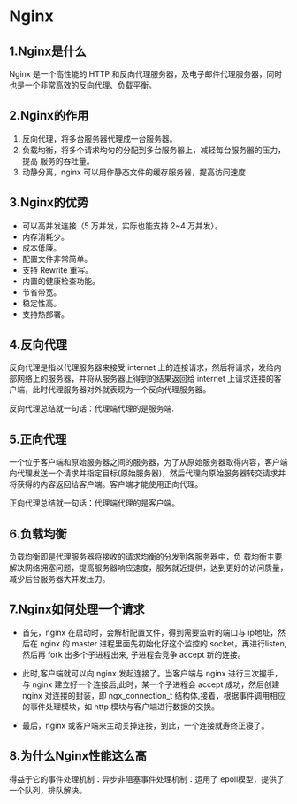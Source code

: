 # Nginx
## 1.Nginx是什么
Nginx 是一个高性能的 HTTP 和反向代理服务器，及电子邮件代理服务器，同时也是一个非常高效的反向代理、负载平衡。 

## 2.Nginx的作用
1. 反向代理，将多台服务器代理成一台服务器。
2. 负载均衡，将多个请求均匀的分配到多台服务器上，减轻每台服务器的压力，提高    服务的吞吐量。 
3. 动静分离，nginx 可以用作静态文件的缓存服务器，提高访问速度

## 3.Nginx的优势
- 可以高并发连接（5 万并发，实际也能支持 2~4 万并发）。 
- 内存消耗少。 
- 成本低廉。 
- 配置文件非常简单。 
- 支持 Rewrite 重写。 
- 内置的健康检查功能。 
- 节省带宽。 
- 稳定性高。 
- 支持热部署。 

## 4.反向代理
反向代理是指以代理服务器来接受 internet 上的连接请求，然后将请求，发给内部网络上的服务器，并将从服务器上得到的结果返回给 internet 上请求连接的客户端，此时代理服务器对外就表现为一个反向代理服务器。

反向代理总结就一句话：代理端代理的是服务端.

## 5.正向代理
一个位于客户端和原始服务器之间的服务器，为了从原始服务器取得内容，客户端向代理发送一个请求并指定目标(原始服务器)，然后代理向原始服务器转交请求并将获得的内容返回给客户端。客户端才能使用正向代理。 

正向代理总结就一句话：代理端代理的是客户端。 

## 6.负载均衡
负载均衡即是代理服务器将接收的请求均衡的分发到各服务器中，负 
载均衡主要解决网络拥塞问题，提高服务器响应速度，服务就近提供，达到更好的访问质量，减少后台服务器大并发压力。

## 7.Nginx如何处理一个请求
- 首先，nginx 在启动时，会解析配置文件，得到需要监听的端口与 ip地址，然后在 nginx 的 master 进程里面先初始化好这个监控的 socket，再进行listen,然后再 fork 出多个子进程出来, 子进程会竞争 accept 新的连接。

- 此时,客户端就可以向 nginx 发起连接了。当客户端与 nginx 进行三次握手，与 nginx 
建立好一个连接后,此时，某一个子进程会 accept 成功，然后创建 nginx 对连接的封装，即 ngx_connection_t 结构体,接着，根据事件调用相应的事件处理模块，如 http 模块与客户端进行数据的交换。

- 最后，nginx 或客户端来主动关掉连接，到此，一个连接就寿终正寝了。 

## 8.为什么Nginx性能这么高

得益于它的事件处理机制：异步非阻塞事件处理机制：运用了 epoll模型，提供了一个队列，排队解决。
 